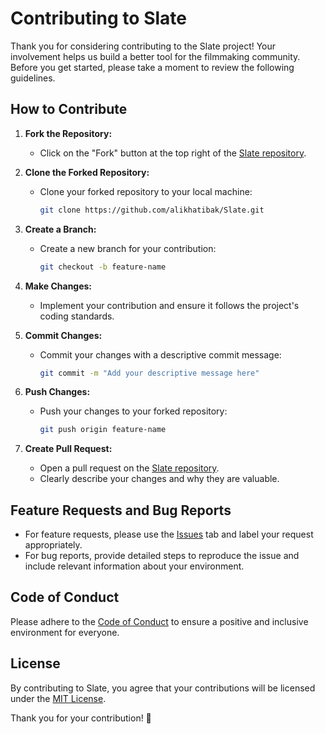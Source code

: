# Contributing to Slate

Thank you for considering contributing to the Slate project! Your involvement helps us build a better tool for the filmmaking community. Before you get started, please take a moment to review the following guidelines.

## How to Contribute

1. **Fork the Repository:**
   - Click on the "Fork" button at the top right of the [Slate repository](https://github.com/alikhatibak/Slate).

2. **Clone the Forked Repository:**
   - Clone your forked repository to your local machine:
     ```bash
     git clone https://github.com/alikhatibak/Slate.git
     ```

3. **Create a Branch:**
   - Create a new branch for your contribution:
     ```bash
     git checkout -b feature-name
     ```

4. **Make Changes:**
   - Implement your contribution and ensure it follows the project's coding standards.

5. **Commit Changes:**
   - Commit your changes with a descriptive commit message:
     ```bash
     git commit -m "Add your descriptive message here"
     ```

6. **Push Changes:**
   - Push your changes to your forked repository:
     ```bash
     git push origin feature-name
     ```

7. **Create Pull Request:**
   - Open a pull request on the [Slate repository](https://github.com/alikhatibak/Slate).
   - Clearly describe your changes and why they are valuable.

## Feature Requests and Bug Reports

- For feature requests, please use the [Issues](https://github.com/alikhatibak/Slate/issues) tab and label your request appropriately.
- For bug reports, provide detailed steps to reproduce the issue and include relevant information about your environment.

## Code of Conduct

Please adhere to the [Code of Conduct]([Docs/CODE_OF_CONDUCT.md](https://github.com/alikhatibak/Slate/blob/main/Docs/CODE_OF_CONDUCT.md)) to ensure a positive and inclusive environment for everyone.

## License

By contributing to Slate, you agree that your contributions will be licensed under the [MIT License](LICENSE).

Thank you for your contribution! 🚀
